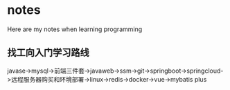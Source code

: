 # notes
Here are my notes when learning programming

## 找工向入门学习路线
javase->mysql->前端三件套->javaweb->ssm->git->springboot->springcloud->远程服务器购买和环境部署->linux->redis->docker->vue->mybatis plus
